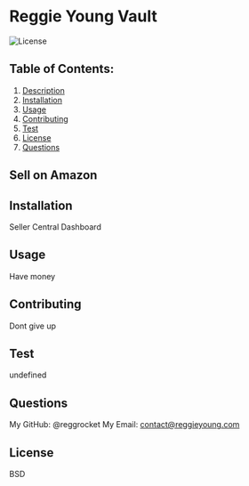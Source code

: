 # Reggie Young Vault
![License](https://img.shields.io/badge/license-BSD-blue.svg)

## Table of Contents:
1.  [Description](#description)
2.  [Installation](#installation)
3.  [Usage](#usage)
4.  [Contributing](#contributing)
5.  [Test](#test)
6.  [License](#license)
7.  [Questions](#questions)

## Sell on Amazon

## Installation
Seller Central Dashboard

## Usage
Have money

## Contributing
Dont give up

## Test
undefined

## Questions
My GitHub: @reggrocket
My Email: contact@reggieyoung.com

## License
BSD
